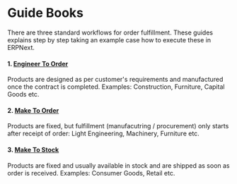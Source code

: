 # Guide Books

<p class="lead">There are three standard workflows for order fulfillment. These guides explains step by step taking an example case how to execute these in ERPNext.</p>

#### 1. [Engineer To Order](/apps/erpnext/guide-books/engineer-to-order)

Products are designed as per customer's requirements and manufactured once the contract is completed. Examples: Construction, Furniture, Capital Goods etc.

#### 2. [Make To Order](/apps/erpnext/guide-books/make-to-order)

Products are fixed, but fulfillment (manufacutring / procurement) only starts after receipt of order: Light Engineering, Machinery, Furniture etc.

#### 3. [Make To Stock](/apps/erpnext/guide-books/make-to-stock)

Products are fixed and usually available in stock and are shipped as soon as order is received. Examples: Consumer Goods, Retail etc.
